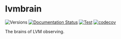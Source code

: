 # lvmbrain

![Versions](https://img.shields.io/badge/python->3.10-blue)
[![Documentation Status](https://readthedocs.org/projects/lvmbrain/badge/?version=latest)](https://lvmbrain.readthedocs.io/en/latest/?badge=latest)
[![Test](https://github.com/sdss/lvmbrain/actions/workflows/test.yml/badge.svg)](https://github.com/sdss/lvmbrain/actions/workflows/test.yml)
[![codecov](https://codecov.io/gh/sdss/lvmbrain/branch/main/graph/badge.svg)](https://codecov.io/gh/sdss/lvmbrain)

The brains of LVM observing.

